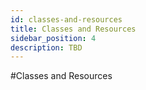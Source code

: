 ```yaml
---
id: classes-and-resources
title: Classes and Resources
sidebar_position: 4
description: TBD
---
```


#Classes and Resources
